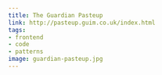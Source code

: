 ```yaml
---
title: The Guardian Pasteup
link: http://pasteup.guim.co.uk/index.html
tags: 
- frontend
- code
- patterns
image: guardian-pasteup.jpg
---
```

